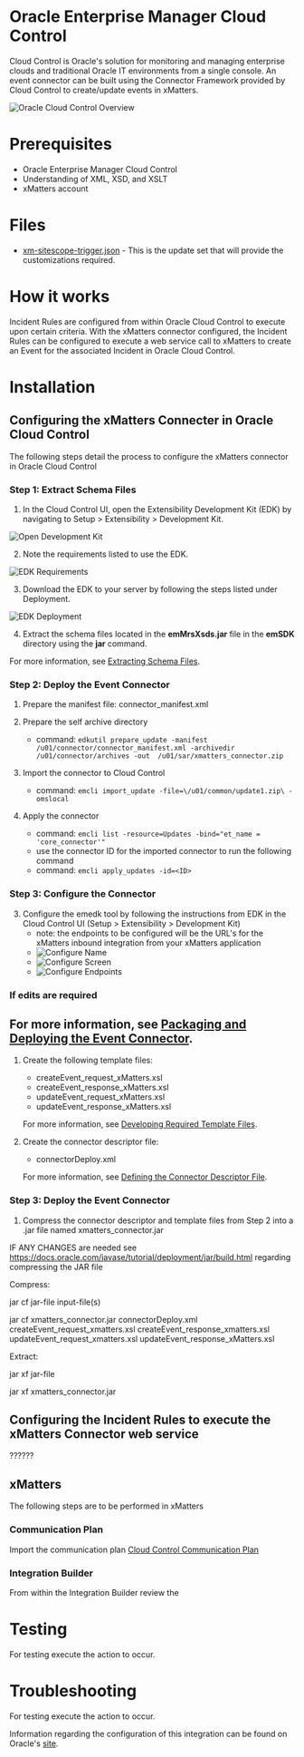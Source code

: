 # Oracle Enterprise Manager Cloud Control
  Cloud Control is Oracle's solution for monitoring and managing enterprise clouds and traditional Oracle IT environments from a single console. An event connector can be built using the Connector Framework provided by Cloud Control to create/update events in xMatters.

  ![Oracle Cloud Control Overview](media/cc_overview.png?raw=true)

# Prerequisites

* Oracle Enterprise Manager Cloud Control
* Understanding of XML, XSD, and XSLT
* xMatters account

# Files
* [xm-sitescope-trigger.json](xm-sitescope-trigger.json) - This is the update set that will provide the customizations required.

# How it works
Incident Rules are configured from within Oracle Cloud Control to execute upon certain criteria. With the xMatters connector configured, the Incident Rules can be configured to execute a web service call to xMatters to create an Event for the associated Incident in Oracle Cloud Control.

# Installation

## Configuring the xMatters Connecter in Oracle Cloud Control
The following steps detail the process to configure the xMatters connector in Oracle Cloud Control

### Step 1: Extract Schema Files

1. In the Cloud Control UI, open the Extensibility Development Kit (EDK) by navigating to Setup > Extensibility > Development Kit.

  ![Open Development Kit](media/setup_development_kit.png?raw=true=550x442)

2. Note the requirements listed to use the EDK.

  ![EDK Requirements](media/edk_req.png?raw=true)

3. Download the EDK to your server by following the steps listed under Deployment.

  ![EDK Deployment](media/edk_deployment.png?raw=true)

4. Extract the schema files located in the **emMrsXsds.jar** file in the **emSDK** directory using the **jar** command.

For more information, see [Extracting Schema Files](https://docs.oracle.com/cd/E73210_01/EMCIG/GUID-FBA700A1-B2F0-4A7B-980C-E4816A21FAD4.htm#EMCIG416).

### Step 2: Deploy the Event Connector

1. Prepare the manifest file: connector_manifest.xml


4. Prepare the self archive directory
   - command: `edkutil prepare_update -manifest /u01/connector/connector_manifest.xml -archivedir /u01/connector/archives -out  /u01/sar/xmatters_connector.zip`

5. Import the connector to Cloud Control
   - command: `emcli import_update -file=\/u01/common/update1.zip\ -omslocal`

6. Apply the connector
   - command: `emcli list -resource=Updates -bind="et_name = 'core_connector'"`
   - use the connector ID for the imported connector to run the following command
   - command: `emcli apply_updates -id=<ID>`


### Step 3: Configure the Connector
3. Configure the emedk tool by following the instructions from EDK in the Cloud Control UI (Setup > Extensibility > Development Kit)
   - note: the endpoints to be configured will be the URL's for the xMatters inbound integration from your xMatters application
   - ![Configure Name](media/configure_name.png?raw=true)
   - ![Configure Screen](media/configure_screen.png?raw=true)
   - ![Configure Endpoints](media/configure_endpoints.png?raw=true)


### If edits are required
For more information, see [Packaging and Deploying the Event Connector](https://docs.oracle.com/cd/E73210_01/EMCIG/GUID-FBA700A1-B2F0-4A7B-980C-E4816A21FAD4.htm#EMCIG209).
 ---

 1. Create the following template files:
    - createEvent_request_xMatters.xsl
    - createEvent_response_xMatters.xsl
    - updateEvent_request_xMatters.xsl
    - updateEvent_response_xMatters.xsl

    For more information, see [Developing Required Template Files](https://docs.oracle.com/cd/E73210_01/EMCIG/GUID-FBA700A1-B2F0-4A7B-980C-E4816A21FAD4.htm#EMCIG178).

 2. Create the connector descriptor file:
    - connectorDeploy.xml

    For more information, see [Defining the Connector Descriptor File](https://docs.oracle.com/cd/E73210_01/EMCIG/GUID-FBA700A1-B2F0-4A7B-980C-E4816A21FAD4.htm#EMCIG190).

 ### Step 3: Deploy the Event Connector

 1. Compress the connector descriptor and template files from Step 2 into a .jar file named xmatters_connector.jar

IF ANY CHANGES are needed see https://docs.oracle.com/javase/tutorial/deployment/jar/build.html regarding compressing the JAR file

Compress:

jar cf jar-file input-file(s)

jar cf xmatters_connector.jar connectorDeploy.xml createEvent_request_xmatters.xsl createEvent_response_xmatters.xsl updateEvent_request_xmatters.xsl updateEvent_response_xMatters.xsl

Extract:

jar xf jar-file

jar xf xmatters_connector.jar

## Configuring the Incident Rules to execute the xMatters Connector web service


??????

## xMatters
The following steps are to be performed in xMatters

### Communication Plan
Import the communication plan [Cloud Control Communication Plan](cloud-control-plan.zip)

### Integration Builder
From within the Integration Builder review the

# Testing
For testing execute the action to occur.

# Troubleshooting
For testing execute the action to occur.

Information regarding the configuration of this integration can be found on Oracle's [site](https://docs.oracle.com/cd/E73210_01/EMCIG/toc.htm).
